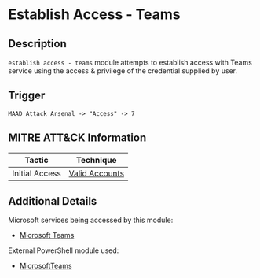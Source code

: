 # Establish Access - Teams

## Description
`establish access - teams` module attempts to establish access with Teams service using the access & privilege of the credential supplied by user.

## Trigger
```
MAAD Attack Arsenal -> "Access" -> 7
```

## MITRE ATT&CK Information

| Tactic         | Technique                                                                                                                                                                                                                                     |
| -------------- | --------------------------------------------------------------------------------------------------------------------------------------------------------------------------------------------------------------------------------------------- |
| Initial Access | [Valid Accounts](https://attack.mitre.org/techniques/T1078/)|

## Additional Details
Microsoft services being accessed by this module:

* [Microsoft Teams](https://www.microsoft.com/en-us/microsoft-teams/group-chat-software)

External PowerShell module used: 

* [MicrosoftTeams](https://www.powershellgallery.com/packages/MicrosoftTeams/)
